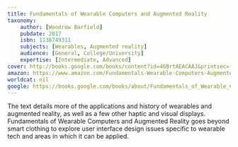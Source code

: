 ```yaml
---
title: Fundamentals of Wearable Computers and Augmented Reality
taxonomy:
	author: [Woodrow Barfield]
	pubdate: 2017
	isbn: 1138749311
	subjects: [Wearables, Augmented reality]
	audience: [General, College/University]
	expertise: [Intermediate, Advanced]
cover: http://books.google.com/books/content?id=46BrtAEACAAJ&printsec=frontcover&img=1&zoom=1&source=gbs_api
amazon: https://www.amazon.com/Fundamentals-Wearable-Computers-Augmented-Reality-ebook/dp/B011NH3DB6/ref=sr_1_1?ie=UTF8&qid=1543370188&sr=8-1&keywords=wearable+computers+and+augmented+reality
worldcat: nil
google: https://books.google.com/books/about/Fundamentals_of_Wearable_Computers_and_A.html?hl=&id=46BrtAEACAAJ
---
```

The text details more of the applications and history of wearables and augmented reality, as well as a few other haptic and visual displays. Fundamentals of Wearable Computers and Augmented Reality goes beyond smart clothing to explore user interface design issues specific to wearable tech and areas in which it can be applied.